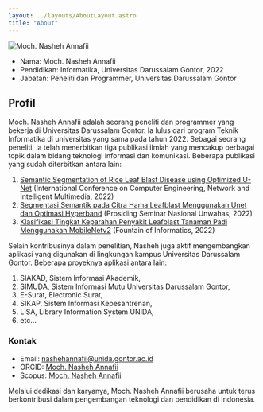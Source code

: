 ```yaml
---
layout: ../layouts/AboutLayout.astro
title: "About"
---
```


<div>
  <img src="/assets/profile.jpg" class="sm:w-1/2 mx-auto" alt="Moch. Nasheh Annafii">
</div>

- Nama: Moch. Nasheh Annafii
- Pendidikan: Informatika, Universitas Darussalam Gontor, 2022
- Jabatan: Peneliti dan Programmer, Universitas Darussalam Gontor

## Profil

Moch. Nasheh Annafii adalah seorang peneliti dan programmer yang bekerja di Universitas Darussalam Gontor. Ia lulus dari program Teknik Informatika di universitas yang sama pada tahun 2022. Sebagai seorang peneliti, ia telah menerbitkan tiga publikasi ilmiah yang mencakup berbagai topik dalam bidang teknologi informasi dan komunikasi. Beberapa publikasi yang sudah diterbitkan antara lain:
1. [Semantic Segmentation of Rice Leaf Blast Disease using Optimized U-Net](https://ieeexplore.ieee.org/document/10037550) (International Conference on Computer Engineering, Network and Intelligent Multimedia, 2022)​
2. [Segmentasi Semantik pada Citra Hama Leafblast Menggunakan Unet dan Optimasi Hyperband](https://publikasiilmiah.unwahas.ac.id/index.php/PROSIDING_SNST_FT/article/view/7230) (Prosiding Seminar Nasional Unwahas, 2022)
3. [Klasifikasi Tingkat Keparahan Penyakit Leafblast Tanaman Padi Menggunakan MobileNetv2](https://ejournal.unida.gontor.ac.id/index.php/FIJ/article/view/9419) (Fountain of Informatics, 2022)

Selain kontribusinya dalam penelitian, Nasheh juga aktif mengembangkan aplikasi yang digunakan di lingkungan kampus Universitas Darussalam Gontor. Beberapa proyeknya aplikasi antara lain:
1. SIAKAD, Sistem Informasi Akademik,
2. SIMUDA, Sistem Informasi Mutu Universitas Darussalam Gontor,
3. E-Surat, Electronic Surat,
4. SIKAP, Sistem Informasi Kepesantrenan,
5. LISA, Library Information System UNIDA,
6. etc...

### Kontak

- Email: [nashehannafii@unida.gontor.ac.id](mailto:nashehannafii@unida.gontor.ac.id)
- ORCID: [Moch. Nasheh Annafii](https://orcid.org/0009-0003-1138-4054)
- Scopus: [Moch. Nasheh Annafii](https://www.scopus.com/authid/detail.uri?authorId=58121886800)

Melalui dedikasi dan karyanya, Moch. Nasheh Annafii berusaha untuk terus berkontribusi dalam pengembangan teknologi dan pendidikan di Indonesia.

<!-- AstroPaper is a minimal, responsive and SEO-friendly Astro blog theme. I designed and crafted this based on [my personal blog](https://github.com/nashehannafii).

This theme is aimed to be accessible out of the box. Light and dark mode are supported by
default and additional color schemes can also be configured.

This theme is self-documented \_ which means articles/posts in this theme can also be considered as documentations. So, see the documentation for more info.

<div>
  <img src="/assets/dev.svg" class="sm:w-1/2 mx-auto" alt="coding dev illustration">
</div>

## Tech Stack

This theme is written in vanilla JavaScript (+ TypeScript for type checking) and a little bit of ReactJS for some interactions. TailwindCSS is used for styling; and Markdown is used for blog contents.

## Features

Here are certain features of this site.

- fully responsive and accessible
- SEO-friendly
- light & dark mode
- fuzzy search
- super fast performance
- draft posts
- pagination
- sitemap & rss feed
- highly customizable

If you like this theme, you can star/contribute to the [repo](https://github.com/satnaing/astro-paper).  
Or you can even give any feedback via my [email](mailto:contact@satnaing.dev). -->

